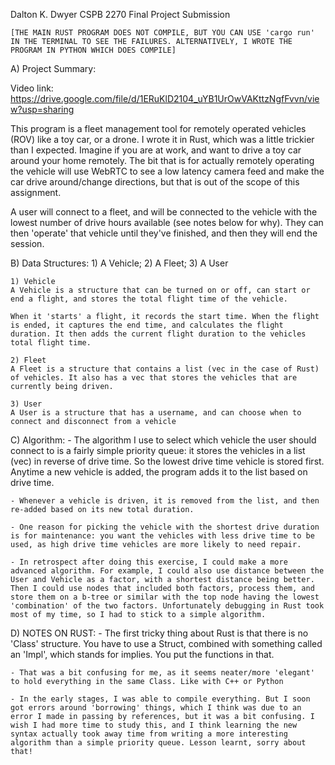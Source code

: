 Dalton K. Dwyer CSPB 2270 Final Project Submission

    [THE MAIN RUST PROGRAM DOES NOT COMPILE, BUT YOU CAN USE 'cargo run' IN THE TERMINAL TO SEE THE FAILURES. ALTERNATIVELY, I WROTE THE PROGRAM IN PYTHON WHICH DOES COMPILE]


A) Project Summary: 

Video link: https://drive.google.com/file/d/1ERuKlD2104_uYB1UrOwVAKttzNgfFvvn/view?usp=sharing

This program is a fleet management tool for remotely operated vehicles (ROV) like a toy car, or a drone. I wrote it in Rust, which was a little trickier than I expected. Imagine if you are at work, and want to drive a toy car around your home remotely. The bit that is for actually remotely operating the vehicle will use WebRTC to see a low latency camera feed and make the car drive around/change directions, but that is out of the scope of this assignment.

A user will connect to a fleet, and will be connected to the vehicle with the lowest number of drive hours available (see notes below for why). They can then 'operate' that vehicle until they've finished, and then they will end the session. 

B) Data Structures: 1) A Vehicle; 2) A Fleet; 3) A User

    1) Vehicle 
    A Vehicle is a structure that can be turned on or off, can start or end a flight, and stores the total flight time of the vehicle.

    When it 'starts' a flight, it records the start time. When the flight is ended, it captures the end time, and calculates the flight duration. It then adds the current flight duration to the vehicles total flight time. 

    2) Fleet
    A Fleet is a structure that contains a list (vec in the case of Rust) of vehicles. It also has a vec that stores the vehicles that are currently being driven.

    3) User
    A User is a structure that has a username, and can choose when to connect and disconnect from a vehicle


C) Algorithm:
    - The algorithm I use to select which vehicle the user should connect to is a fairly simple priority queue: it stores the vehicles in a list (vec) in reverse of drive time. So the lowest drive time vehicle is stored first. Anytime a new vehicle is added, the program adds it to the list based on drive time.

    - Whenever a vehicle is driven, it is removed from the list, and then re-added based on its new total duration. 

    - One reason for picking the vehicle with the shortest drive duration is for maintenance: you want the vehicles with less drive time to be used, as high drive time vehicles are more likely to need repair.

    - In retrospect after doing this exercise, I could make a more advanced algorithm. For example, I could also use distance between the User and Vehicle as a factor, with a shortest distance being better. Then I could use nodes that included both factors, process them, and store them on a b-tree or similar with the top node having the lowest 'combination' of the two factors. Unfortunately debugging in Rust took most of my time, so I had to stick to a simple algorithm.

D) NOTES ON RUST:
    - The first tricky thing about Rust is that there is no 'Class' structure. You have to use a Struct, combined with something called an 'Impl', which stands for implies. You put the functions in that.

    - That was a bit confusing for me, as it seems neater/more 'elegant' to hold everything in the same Class. Like with C++ or Python

    - In the early stages, I was able to compile everything. But I soon got errors around 'borrowing' things, which I think was due to an error I made in passing by references, but it was a bit confusing. I wish I had more time to study this, and I think learning the new syntax actually took away time from writing a more interesting algorithm than a simple priority queue. Lesson learnt, sorry about that! 